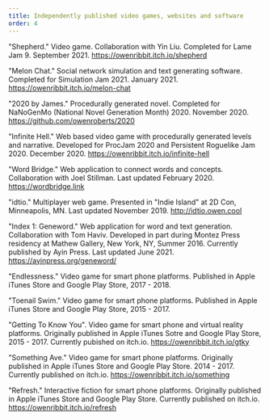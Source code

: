 ```yaml
---
title: Independently published video games, websites and software
order: 4
---
```


"Shepherd."  Video game.  Collaboration with Yin Liu.  Completed for Lame Jam 9.  September 2021.  https://owenribbit.itch.io/shepherd

"Melon Chat." Social network simulation and text generating software. Completed for Simulation Jam 2021.  January 2021.  https://owenribbit.itch.io/melon-chat

"2020 by James." Procedurally generated novel.  Completed for NaNoGenMo (National Novel Generation Month) 2020.  November 2020.  https://github.com/owenroberts/2020

"Infinite Hell." Web based video game with procedurally generated levels and narrative.  Developed for ProcJam 2020 and Persistent Roguelike Jam 2020.  December 2020.  https://owenribbit.itch.io/infinite-hell

"Word Bridge."  Web application to connect words and concepts.  Collaboration with Joel Stillman.  Last updated February 2020.  https://wordbridge.link

"idtio."  Multiplayer web game.  Presented in "Indie Island" at 2D Con, Minneapolis, MN.  Last updated November 2019.  http://idtio.owen.cool

"Index 1: Geneword."  Web application for word and text generation.  Collaboration with Tom Haviv.  Developed in part during Montez Press residency at Mathew Gallery, New York, NY, Summer 2016.  Currently published by Ayin Press.  Last updated June 2021.  https://ayinpress.org/geneword/

"Endlessness."  Video game for smart phone platforms.  Published in Apple iTunes Store and Google Play Store, 2017 - 2018.

"Toenail Swim."  Video game for smart phone platforms.  Published in Apple iTunes Store and Google Play Store, 2015 - 2017.

"Getting To Know You".  Video game for smart phone and virtual reality platforms.  Originally published in Apple iTunes Sotre and Google Play Store, 2015 - 2017.  Currently pubished on itch.io. https://owenribbit.itch.io/gtky

"Something Ave."  Video game for smart phone platforms.  Originally published in Apple iTunes Store and Google Play Store.  2014 - 2017.  Currently published on itch.io.  https://owenribbit.itch.io/something

"Refresh." Interactive fiction for smart phone platforms.  Originally published in Apple iTunes Store and Google Play Store.  Currently published on itch.io.  https://owenribbit.itch.io/refresh
